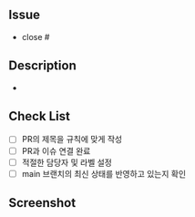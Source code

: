 ## Issue

- close #

## Description

-

## Check List

- [ ] PR의 제목을 규칙에 맞게 작성
- [ ] PR과 이슈 연결 완료
- [ ] 적절한 담당자 및 라벨 설정
- [ ] main 브랜치의 최신 상태를 반영하고 있는지 확인

## Screenshot
